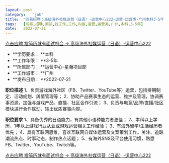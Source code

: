 ```yaml
---
layout:	post
category:	"job"
title:	"网易招聘：高级海外社媒运营（日语）-运营中心222-运营-运营类-广州本科3-5年"
tags:	[网易,招聘,面试,找工作,工作,内推,运营,运营类,广州,本科,3-5年]
date:	2022-07-21
---
```


[点击应聘 投简历就有面试机会 -> 高级海外社媒运营（日语）-运营中心222](http://mobile.bole.netease.com/bole/boleDetail?id=40719&employeeId=346f03c3cda5f04c&key=all)



- **学历要求： **本科
- **工作年限： **3-5年
- **所属部门： **运营中心-星瀚项目部
- **工作城市： **广州
- **发布日期： **2022-07-21



**职位描述**
1、负责游戏海外社区（FB、Twitter、YouTube等）运营，包括排期制定、活动规划、舆情管理等；
2、协助产品赛事生态的运营、维护及管理，协调赛事资源，加强与游戏产品、直播、社区合作引流；
3、负责与电竞/品牌/直播/社区模块进行合作联动，输出优质赛事内容。



**职位要求**
1、具备优秀的日语能力，有其他小语种能力者更佳；
2、本科以上学历，1年以上游戏行业从业或游戏运营相关工作经验；
3、有海外留学/生活经历者优先；
4、具有互联网思维，喜欢互联网自媒体运营及文案策划工作。关注、追踪潮流热点、时事动态，制作热点话题；
5、有海外SNS及平台使用习惯，熟悉FB、Twitter、YouTube、Twitch等。



[点击应聘 投简历就有面试机会 -> 高级海外社媒运营（日语）-运营中心222](http://mobile.bole.netease.com/bole/boleDetail?id=40719&employeeId=346f03c3cda5f04c&key=all)